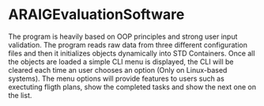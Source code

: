 # ARAIGEvaluationSoftware
The program is heavily based on OOP principles and strong user 
input validation. The program reads raw data from three different configuration files and then it initializes objects dynamically 
into STD Containers. Once all the objects are loaded a simple CLI menu is displayed, the CLI will be cleared each time an user 
chooses an option (Only on Linux-based systems). The menu options will provide features to users such as exectuting fligth plans, 
show the completed tasks and show the next one on the list.
